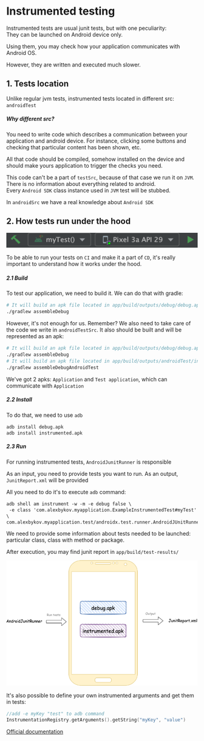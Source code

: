 # Instrumented testing

Instrumented tests are usual junit tests, but with one peculiarity:
<br>
They can be launched on Android device only.

Using them, you may check how your application communicates with Android OS.

However, they are written and executed much slower.

## 1. Tests location

Unlike regular jvm tests, instrumented tests located in different src: `androidTest`
<br>

##### Why different src?

You need to write code which describes a communication between your application and android device. For instance,
clicking some buttons and checking that particular content has been shown, etc.

All that code should be compiled, somehow installed on the device and should make yours application to trigger the
checks you need.

This code can't be a part of `testSrc`, because of that case we run it on `JVM`. There is no information about
everything related to android.
<br>
Every `Android SDK` class instance used in `JVM` test will be stubbed.

In `androidSrc` we have a real knowledge about `Android SDK`
<br>

## 2. How tests run under the hood

![alt text](../images/basics/green_arrow.png "Run instrumented tests")

To be able to run your tests on `CI` and make it a part of `CD`, it's really important to understand how it works under
the hood.

##### 2.1 Build

To test our application, we need to build it. We can do that with gradle:

```bash
# It will build an apk file located in app/build/outputs/debug/debug.apk
./gradlew assembleDebug
```

However, it's not enough for us. Remember? We also need to take care of the code we write in `androidTestSrc`. It also
should be built and will be represented as an apk:

```bash
# It will build an apk file located in app/build/outputs/debug/debug.apk
./gradlew assembleDebug
# It will build an apk file located in app/build/outputs/androidTest/instrumented.apk
./gradlew assembleDebugAndroidTest
```

We've got 2 apks:
`Application` and `Test application`, which can communicate with `Application`

##### 2.2 Install

To do that, we need to use `adb`

```shell
adb install debug.apk
adb install instrumented.apk
```

##### 2.3 Run

For running instrumented tests, `AndroidJunitRunner` is responsible

As an input, you need to provide tests you want to run. As an output, `JunitReport.xml` will be provided

All you need to do it's to execute `adb` command:

```shell
adb shell am instrument -w -m -e debug false \
 -e class 'com.alexbykov.myapplication.ExampleInstrumentedTest#myTest' \
com.alexbykov.myapplication.test/androidx.test.runner.AndroidJUnitRunner
```

We need to provide some information about tests needed to be launched: particular class, class with method or package.

After execution, you may find junit report in `app/build/test-results/`

![alt text](../images/basics/junit_runner.png "Junit runner")

It's also possible to define your own instrumented arguments and get them in tests:

```kotlin
//add -e myKey "test" to adb command 
InstrumentationRegistry.getArguments().getString("myKey", "value")
```

[Official documentation](https://developer.android.com/training/testing/junit-runner#using-android-test-orchestrator)

